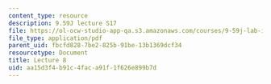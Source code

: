 ```yaml
---
content_type: resource
description: 9.59J lecture S17
file: https://ol-ocw-studio-app-qa.s3.amazonaws.com/courses/9-59j-lab-in-psycholinguistics-spring-2017/aa15d3f4b91c4faca91f1f626e899b7d_MIT9_59jS17_lec8.pdf
file_type: application/pdf
parent_uid: fbcfd828-7be2-825b-91be-13b1369dcf34
resourcetype: Document
title: Lecture 8
uid: aa15d3f4-b91c-4fac-a91f-1f626e899b7d
---
```

